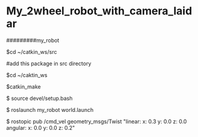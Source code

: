 # My_2wheel_robot_with_camera_laidar
#########my_robot

$cd ~/catkin_ws/src

#add this package in src directory

$cd ~/caktin_ws

$catkin_make

$ source devel/setup.bash

$ roslaunch my_robot world.launch

$ rostopic pub /cmd_vel geometry_msgs/Twist  "linear:
  x: 0.3
  y: 0.0
  z: 0.0
angular:
  x: 0.0
  y: 0.0
  z: 0.2" 
